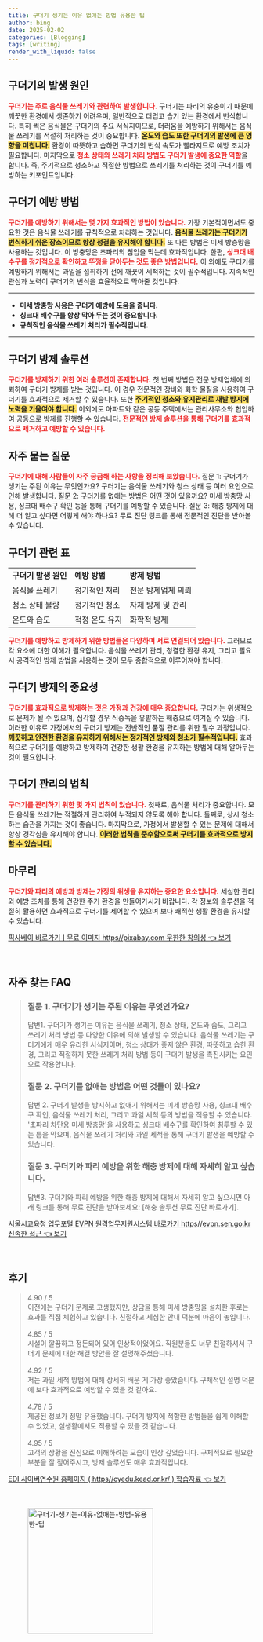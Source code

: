 ```yaml
---
title: 구더기 생기는 이유 없애는 방법 유용한 팁
author: bing
date: 2025-02-02
categories: [Blogging]
tags: [writing]
render_with_liquid: false
---
```



<h2 id='구더기의 발생 원인'>구더기의 발생 원인</h2>

<p><b><span style="color: #ee2323;">구더기는 주로 음식물 쓰레기와 관련하여 발생합니다.</span></b> 구더기는 파리의 유충이기 때문에 깨끗한 환경에서 생존하기 어려우며, 일반적으로 더럽고 습기 있는 환경에서 번식합니다. 특히 썩은 음식물은 구더기의 주요 서식지이므로, 더러움을 예방하기 위해서는 음식물 쓰레기를 적절히 처리하는 것이 중요합니다. <b><span style="background-color: #ffe066;">온도와 습도 또한 구더기의 발생에 큰 영향을 미칩니다.</span></b> 환경이 따뜻하고 습하면 구더기의 번식 속도가 빨라지므로 예방 조치가 필요합니다. 마지막으로 <b><span style="color: #ee2323;">청소 상태와 쓰레기 처리 방법도 구더기 발생에 중요한 역할</span></b>을 합니다. 즉, 주기적으로 청소하고 적절한 방법으로 쓰레기를 처리하는 것이 구더기를 예방하는 키포인트입니다.</p>

<h2 id='구더기 예방 방법'>구더기 예방 방법</h2>

<p><b><span style="color: #ee2323;">구더기를 예방하기 위해서는 몇 가지 효과적인 방법이 있습니다.</span></b> 가장 기본적이면서도 중요한 것은 음식물 쓰레기를 규칙적으로 처리하는 것입니다. <b><span style="background-color: #ffe066;">음식물 쓰레기는 구더기가 번식하기 쉬운 장소이므로 항상 청결을 유지해야 합니다.</span></b> 또 다른 방법은 미세 방충망을 사용하는 것입니다. 이 방충망은 초파리의 침입을 막는데 효과적입니다. 한편, <b><span style="color: #ee2323;">싱크대 배수구를 정기적으로 확인하고 뚜껑을 닫아두는 것도 좋은 방법입니다.</span></b> 이 외에도 구더기를 예방하기 위해서는 과일을 섭취하기 전에 깨끗이 세척하는 것이 필수적입니다. 지속적인 관심과 노력이 구더기의 번식을 효율적으로 막아줄 것입니다.</p>

<hr />

<ul>
    <li><b>미세 방충망 사용은 구더기 예방에 도움을 줍니다.</b></li>
    <li><b>싱크대 배수구를 항상 막아 두는 것이 중요합니다.</b></li>
    <li><b>규칙적인 음식물 쓰레기 처리가 필수적입니다.</b></li>
</ul>

<hr />

<h2 id='구더기 방제 솔루션'>구더기 방제 솔루션</h2>

<p><b><span style="color: #ee2323;">구더기를 방제하기 위한 여러 솔루션이 존재합니다.</span></b> 첫 번째 방법은 전문 방제업체에 의뢰하여 구더기 방제를 받는 것입니다. 이 경우 전문적인 장비와 화학 물질을 사용하여 구더기를 효과적으로 제거할 수 있습니다. 또한 <b><span style="background-color: #ffe066;">주기적인 청소와 유지관리로 재발 방지에 노력을 기울여야 합니다.</span></b> 이외에도 아파트와 같은 공동 주택에서는 관리사무소와 협업하여 공동으로 방제를 진행할 수 있습니다. <b><span style="color: #ee2323;">전문적인 방제 솔루션을 통해 구더기를 효과적으로 제거하고 예방할 수 있습니다.</span></b> </p>

<h2 id='자주 묻는 질문'>자주 묻는 질문</h2>

<p><b><span style="color: #ee2323;">구더기에 대해 사람들이 자주 궁금해 하는 사항을 정리해 보았습니다.</span></b> 질문 1: 구더기가 생기는 주된 이유는 무엇인가요? 구더기는 음식물 쓰레기와 청소 상태 등 여러 요인으로 인해 발생합니다. 질문 2: 구더기를 없애는 방법은 어떤 것이 있을까요? 미세 방충망 사용, 싱크대 배수구 확인 등을 통해 구더기를 예방할 수 있습니다. 질문 3: 해충 방제에 대해 더 알고 싶다면 어떻게 해야 하나요? 무료 진단 링크를 통해 전문적인 진단을 받아볼 수 있습니다.</p>

<h2 id='구더기 관련 표'>구더기 관련 표</h2>

<table>
    <tr>
        <td><b>구더기 발생 원인</b></td>
        <td><b>예방 방법</b></td>
        <td><b>방제 방법</b></td>
    </tr>
    <tr>
        <td>음식물 쓰레기</td>
        <td>정기적인 처리</td>
        <td>전문 방제업체 의뢰</td>
    </tr>
    <tr>
        <td>청소 상태 불량</td>
        <td>정기적인 청소</td>
        <td>자체 방제 및 관리</td>
    </tr>
    <tr>
        <td>온도와 습도</td>
        <td>적정 온도 유지</td>
        <td>화학적 방제</td>
    </tr>
</table>

<p><b><span style="color: #ee2323;">구더기를 예방하고 방제하기 위한 방법들은 다양하며 서로 연결되어 있습니다.</span></b> 그러므로 각 요소에 대한 이해가 필요합니다. 음식물 쓰레기 관리, 청결한 환경 유지, 그리고 필요 시 공격적인 방제 방법을 사용하는 것이 모두 종합적으로 이루어져야 합니다.</p>

<h2 id='구더기 방제의 중요성'>구더기 방제의 중요성</h2>

<p><b><span style="color: #ee2323;">구더기를 효과적으로 방제하는 것은 가정과 건강에 매우 중요합니다.</span></b> 구더기는 위생적으로 문제가 될 수 있으며, 심각할 경우 식중독을 유발하는 해충으로 여겨질 수 있습니다. 이러한 이유로 가정에서의 구더기 방제는 전반적인 품질 관리를 위한 필수 과정입니다. <b><span style="background-color: #ffe066;">깨끗하고 안전한 환경을 유지하기 위해서는 정기적인 방제와 청소가 필수적입니다.</span></b> 효과적으로 구더기를 예방하고 방제하여 건강한 생활 환경을 유지하는 방법에 대해 알아두는 것이 필요합니다.</p>

<h2 id='구더기 관리의 법칙'>구더기 관리의 법칙</h2>

<p><b><span style="color: #ee2323;">구더기를 관리하기 위한 몇 가지 법칙이 있습니다.</span></b> 첫째로, 음식물 처리가 중요합니다. 모든 음식물 쓰레기는 적절하게 관리하여 누적되지 않도록 해야 합니다. 둘째로, 상시 청소하는 습관을 가지는 것이 좋습니다. 마지막으로, 가정에서 발생할 수 있는 문제에 대해서 항상 경각심을 유지해야 합니다. <b><span style="background-color: #ffe066;">이러한 법칙을 준수함으로써 구더기를 효과적으로 방지할 수 있습니다.</span></b> </p>

<h2 id='마무리'>마무리</h2>

<p><b><span style="color: #ee2323;">구더기와 파리의 예방과 방제는 가정의 위생을 유지하는 중요한 요소입니다.</span></b> 세심한 관리와 예방 조치를 통해 건강한 주거 환경을 만들어가시기 바랍니다. 각 정보와 솔루션을 적절히 활용하면 효과적으로 구더기를 제어할 수 있으며 보다 쾌적한 생활 환경을 유지할 수 있습니다.</p>


<p><a class="click-button" title="픽사베이 바로가기ㅣ무료 이미지 https//pixabay.com 무한한 창의성" href="https://adkhouse.github.io/posts/%ED%94%BD%EC%82%AC%EB%B2%A0%EC%9D%B4-%EB%B0%94%EB%A1%9C%EA%B0%80%EA%B8%B0%E3%85%A3%EB%AC%B4%EB%A3%8C-%EC%9D%B4%EB%AF%B8%EC%A7%80-httpspixabay.com-%EB%AC%B4%ED%95%9C%ED%95%9C-%EC%B0%BD%EC%9D%98%EC%84%B1/" rel="dofollow">픽사베이 바로가기ㅣ무료 이미지 https//pixabay.com 무한한 창의성 👈 보기</a></p><br>
<h2 id='자주_찾는_FAQ'>자주 찾는 FAQ</h2>
<div itemscope="" itemtype="https://schema.org/FAQPage"> 
<blockquote> 
<div itemscope="" itemprop="mainEntity" itemtype="https://schema.org/Question"> 
<h3 itemprop="name">질문 1. 구더기가 생기는 주된 이유는 무엇인가요?</h3> 
<div itemscope="" itemprop="acceptedAnswer" itemtype="https://schema.org/Answer"> 
<span itemprop="text"> 
<p>답변1. 구더기가 생기는 이유는 음식물 쓰레기, 청소 상태, 온도와 습도, 그리고 쓰레기 처리 방법 등 다양한 이유에 의해 발생할 수 있습니다. 음식물 쓰레기는 구더기에게 매우 유리한 서식지이며, 청소 상태가 좋지 않은 환경, 따뜻하고 습한 환경, 그리고 적절하지 못한 쓰레기 처리 방법 등이 구더기 발생을 촉진시키는 요인으로 작용합니다.</p> 
</span> 
</div> 
</div> 

<div itemscope="" itemprop="mainEntity" itemtype="https://schema.org/Question"> 
<h3 itemprop="name">질문 2. 구더기를 없애는 방법은 어떤 것들이 있나요?</h3> 
<div itemscope="" itemprop="acceptedAnswer" itemtype="https://schema.org/Answer"> 
<span itemprop="text"> 
<p>답변 2. 구더기 발생을 방지하고 없애기 위해서는 미세 방충망 사용, 싱크대 배수구 확인, 음식물 쓰레기 처리, 그리고 과일 세척 등의 방법을 적용할 수 있습니다. '초파리 차단용 미세 방충망'을 사용하고 싱크대 배수구를 확인하여 침투할 수 있는 틈을 막으며, 음식물 쓰레기 처리와 과일 세척을 통해 구더기 발생을 예방할 수 있습니다.</p> 
</span> 
</div> 
</div> 

<div itemscope="" itemprop="mainEntity" itemtype="https://schema.org/Question"> 
<h3 itemprop="name">질문 3. 구더기와 파리 예방을 위한 해충 방제에 대해 자세히 알고 싶습니다.</h3> 
<div itemscope="" itemprop="acceptedAnswer" itemtype="https://schema.org/Answer"> 
<span itemprop="text"> 
<p>답변3. 구더기와 파리 예방을 위한 해충 방제에 대해서 자세히 알고 싶으시면 아래 링크를 통해 무료 진단을 받아보세요: [해충 솔루션 무료 진단 바로가기].</p> 
</span> 
</div> 
</div> 
</blockquote> 
</div>
<p><a class="click-button" title="서울시교육청 업무포털 EVPN 원격업무지원시스템 바로가기 https//evpn.sen.go.kr 신속한 접근" href="https://adkhouse.github.io/posts/%EC%84%9C%EC%9A%B8%EC%8B%9C%EA%B5%90%EC%9C%A1%EC%B2%AD-%EC%97%85%EB%AC%B4%ED%8F%AC%ED%84%B8-EVPN-%EC%9B%90%EA%B2%A9%EC%97%85%EB%AC%B4%EC%A7%80%EC%9B%90%EC%8B%9C%EC%8A%A4%ED%85%9C-%EB%B0%94%EB%A1%9C%EA%B0%80%EA%B8%B0-httpsevpn.sen.go.kr-%EC%8B%A0%EC%86%8D%ED%95%9C-%EC%A0%91%EA%B7%BC/" rel="dofollow">서울시교육청 업무포털 EVPN 원격업무지원시스템 바로가기 https//evpn.sen.go.kr 신속한 접근 👈 보기</a></p><br>
<h2 id='후기'>후기</h2>
<div itemscope itemtype="https://schema.org/Product">
  <blockquote>
  <div itemprop="review" itemscope itemtype="https://schema.org/Review">
      <div itemprop="reviewRating" itemscope itemtype="https://schema.org/Rating"> <span itemprop="ratingValue">4.90</span> / <span itemprop="bestRating">5</span> </div>
      <span itemprop="reviewBody">이전에는 구더기 문제로 고생했지만, 상담을 통해 미세 방충망을 설치한 후로는 효과를 직접 체험하고 있습니다. 친절하고 세심한 안내 덕분에 마음이 놓입니다.</span>
  </div>
  <br>
  <div itemprop="review" itemscope itemtype="https://schema.org/Review">
      <div itemprop="reviewRating" itemscope itemtype="https://schema.org/Rating"> <span itemprop="ratingValue">4.85</span> / <span itemprop="bestRating">5</span> </div>
      <span itemprop="reviewBody">시설이 깔끔하고 정돈되어 있어 인상적이었어요. 직원분들도 너무 친절하셔서 구더기 문제에 대한 해결 방안을 잘 설명해주셨습니다.</span>
  </div>
  <br>
  <div itemprop="review" itemscope itemtype="https://schema.org/Review">
      <div itemprop="reviewRating" itemscope itemtype="https://schema.org/Rating"> <span itemprop="ratingValue">4.92</span> / <span itemprop="bestRating">5</span> </div>
      <span itemprop="reviewBody">저는 과일 세척 방법에 대해 상세히 배운 게 가장 좋았습니다. 구체적인 설명 덕분에 보다 효과적으로 예방할 수 있을 것 같아요.</span>
  </div>
  <br>
  <div itemprop="review" itemscope itemtype="https://schema.org/Review">
      <div itemprop="reviewRating" itemscope itemtype="https://schema.org/Rating"> <span itemprop="ratingValue">4.78</span> / <span itemprop="bestRating">5</span> </div>
      <span itemprop="reviewBody">제공된 정보가 정말 유용했습니다. 구더기 방지에 적합한 방법들을 쉽게 이해할 수 있었고, 실생활에서도 적용할 수 있을 것 같습니다.</span>
  </div>
  <br>
  <div itemprop="review" itemscope itemtype="https://schema.org/Review">
      <div itemprop="reviewRating" itemscope itemtype="https://schema.org/Rating"> <span itemprop="ratingValue">4.95</span> / <span itemprop="bestRating">5</span> </div>
      <span itemprop="reviewBody">고객의 상황을 진심으로 이해하려는 모습이 인상 깊었습니다. 구체적으로 필요한 부분을 잘 짚어주시고, 방제 솔루션도 매우 효과적입니다.</span>
  </div>
  </blockquote>
</div>
<p><a class="click-button" title="EDI 사이버연수원 홈페이지 ( https//cyedu.kead.or.kr/ ) 학습자료" href="https://adkhouse.github.io/posts/EDI-%EC%82%AC%EC%9D%B4%EB%B2%84%EC%97%B0%EC%88%98%EC%9B%90-%ED%99%88%ED%8E%98%EC%9D%B4%EC%A7%80-(-httpscyedu.kead.or.kr-)-%ED%95%99%EC%8A%B5%EC%9E%90%EB%A3%8C/" rel="dofollow">EDI 사이버연수원 홈페이지 ( https//cyedu.kead.or.kr/ ) 학습자료 👈 보기</a></p><br>
<figure class="image"><img src="https://adkhouse.github.io/assets/img/thumbnail/구더기-생기는-이유-없애는-방법-유용한-팁.webp" alt="구더기-생기는-이유-없애는-방법-유용한-팁" width="256" height="256"></figure>